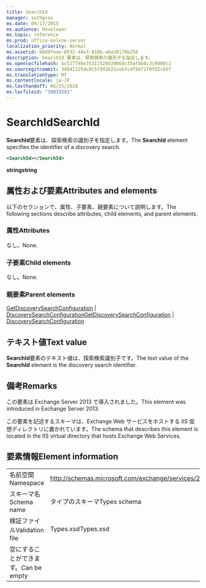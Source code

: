 ```yaml
---
title: SearchId
manager: sethgros
ms.date: 09/17/2015
ms.audience: Developer
ms.topic: reference
ms.prod: office-online-server
localization_priority: Normal
ms.assetid: b0d9feae-6932-4de3-818b-aba38170b258
description: SearchId 要素は、探索検索の識別子を指定します。
ms.openlocfilehash: bc527746e35311528d39068c35afbb6c3c9008c1
ms.sourcegitcommit: 34041125dc8c5f993b21cebfc4f8b72f0fd2cb6f
ms.translationtype: MT
ms.contentlocale: ja-JP
ms.lasthandoff: 06/25/2018
ms.locfileid: "19833291"
---
```

# <a name="searchid"></a><span data-ttu-id="a1aa6-103">SearchId</span><span class="sxs-lookup"><span data-stu-id="a1aa6-103">SearchId</span></span>

<span data-ttu-id="a1aa6-104">**SearchId**要素は、探索検索の識別子を指定します。</span><span class="sxs-lookup"><span data-stu-id="a1aa6-104">The **SearchId** element specifies the identifier of a discovery search.</span></span> 
  
```XML
<SearchId></SearchId>
```

 <span data-ttu-id="a1aa6-105">**string**</span><span class="sxs-lookup"><span data-stu-id="a1aa6-105">**string**</span></span>
## <a name="attributes-and-elements"></a><span data-ttu-id="a1aa6-106">属性および要素</span><span class="sxs-lookup"><span data-stu-id="a1aa6-106">Attributes and elements</span></span>

<span data-ttu-id="a1aa6-107">以下のセクションで、属性、子要素、親要素について説明します。</span><span class="sxs-lookup"><span data-stu-id="a1aa6-107">The following sections describe attributes, child elements, and parent elements.</span></span>
  
### <a name="attributes"></a><span data-ttu-id="a1aa6-108">属性</span><span class="sxs-lookup"><span data-stu-id="a1aa6-108">Attributes</span></span>

<span data-ttu-id="a1aa6-109">なし。</span><span class="sxs-lookup"><span data-stu-id="a1aa6-109">None.</span></span>
  
### <a name="child-elements"></a><span data-ttu-id="a1aa6-110">子要素</span><span class="sxs-lookup"><span data-stu-id="a1aa6-110">Child elements</span></span>

<span data-ttu-id="a1aa6-111">なし。</span><span class="sxs-lookup"><span data-stu-id="a1aa6-111">None.</span></span>
  
### <a name="parent-elements"></a><span data-ttu-id="a1aa6-112">親要素</span><span class="sxs-lookup"><span data-stu-id="a1aa6-112">Parent elements</span></span>

<span data-ttu-id="a1aa6-113">[GetDiscoverySearchConfiguration](getdiscoverysearchconfiguration.md) | [DiscoverySearchConfiguration](discoverysearchconfiguration.md)</span><span class="sxs-lookup"><span data-stu-id="a1aa6-113">[GetDiscoverySearchConfiguration](getdiscoverysearchconfiguration.md) | [DiscoverySearchConfiguration](discoverysearchconfiguration.md)</span></span>
  
## <a name="text-value"></a><span data-ttu-id="a1aa6-114">テキスト値</span><span class="sxs-lookup"><span data-stu-id="a1aa6-114">Text value</span></span>

<span data-ttu-id="a1aa6-115">**SearchId**要素のテキスト値は、探索検索識別子です。</span><span class="sxs-lookup"><span data-stu-id="a1aa6-115">The text value of the **SearchId** element is the discovery search identifier.</span></span> 
  
## <a name="remarks"></a><span data-ttu-id="a1aa6-116">備考</span><span class="sxs-lookup"><span data-stu-id="a1aa6-116">Remarks</span></span>

<span data-ttu-id="a1aa6-117">この要素は Exchange Server 2013 で導入されました。</span><span class="sxs-lookup"><span data-stu-id="a1aa6-117">This element was introduced in Exchange Server 2013.</span></span>
  
<span data-ttu-id="a1aa6-118">この要素を記述するスキーマは、Exchange Web サービスをホストする IIS 仮想ディレクトリに置かれています。</span><span class="sxs-lookup"><span data-stu-id="a1aa6-118">The schema that describes this element is located in the IIS virtual directory that hosts Exchange Web Services.</span></span>
  
## <a name="element-information"></a><span data-ttu-id="a1aa6-119">要素情報</span><span class="sxs-lookup"><span data-stu-id="a1aa6-119">Element information</span></span>

|||
|:-----|:-----|
|<span data-ttu-id="a1aa6-120">名前空間</span><span class="sxs-lookup"><span data-stu-id="a1aa6-120">Namespace</span></span>  <br/> |http://schemas.microsoft.com/exchange/services/2006/types  <br/> |
|<span data-ttu-id="a1aa6-121">スキーマ名</span><span class="sxs-lookup"><span data-stu-id="a1aa6-121">Schema name</span></span>  <br/> |<span data-ttu-id="a1aa6-122">タイプのスキーマ</span><span class="sxs-lookup"><span data-stu-id="a1aa6-122">Types schema</span></span>  <br/> |
|<span data-ttu-id="a1aa6-123">検証ファイル</span><span class="sxs-lookup"><span data-stu-id="a1aa6-123">Validation file</span></span>  <br/> |<span data-ttu-id="a1aa6-124">Types.xsd</span><span class="sxs-lookup"><span data-stu-id="a1aa6-124">Types.xsd</span></span>  <br/> |
|<span data-ttu-id="a1aa6-125">空にすることができます。</span><span class="sxs-lookup"><span data-stu-id="a1aa6-125">Can be empty</span></span>  <br/> ||
   

